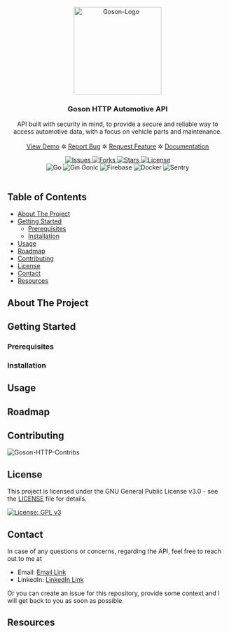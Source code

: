 <br />
<div align="center">
  <a href="/url">
    <img src="./assets/goson-logo.png" alt="Goson-Logo" height="200">
  </a>

<h3 align="center">Goson HTTP Automotive API</h3>

  <p>
    API built with security in mind, to provide a secure and reliable way to access automotive data, with a focus on vehicle parts and maintenance.
    <br />
    <br />
    <a href="/url">View Demo</a>
    ✲
    <a href="https://github.com/Hi-kue/Wizstack/issues">Report Bug</a>
    ✲
    <a href="https://github.com/Hi-kue/Wizstack/issues">Request Feature</a>
    ✲
    <a href="/url">Documentation</a>
  </p>
</div>
<div align="center">
    <!-- Build Status & Other Information -->
    <a href="/url">
        <img src="https://img.shields.io/github/issues/Hi-kue/goson-http" alt="Issues">
    </a>
    <a href="/url">
        <img src="https://img.shields.io/github/forks/Hi-kue/goson-http" alt="Forks">
    </a>
    <a href="/url">
        <img src="https://img.shields.io/github/stars/Hi-kue/goson-http" alt="Stars">
    </a>
    <a href="/url">
        <img src="https://img.shields.io/github/license/Hi-kue/goson-http" alt="License">
    </a>
</div>
<div align="center">
    <!-- Badges & Built-With -->
    <img src="https://img.shields.io/badge/go-%2300ADD8.svg?style=for-the-badge&logo=go&logoColor=white" alt="Go">
    <img src="https://img.shields.io/badge/-Gin%20Gonic-%23FF3833?style=for-the-badge&logo=go&logoColor=white" alt="Gin Gonic">
    <img src="https://img.shields.io/badge/firebase-white?style=for-the-badge&logo=firebase&logoColor=ffda0a" alt="Firebase">
    <img src="https://img.shields.io/badge/-Docker-%232496ED?style=for-the-badge&logo=docker&logoColor=white" alt="Docker">
    <img src="https://img.shields.io/badge/-Sentry-560bad?style=for-the-badge&logo=sentry&logoColor=white" alt="Sentry">
</div>
<br />

## Table of Contents

- [About The Project](#about-the-project)
- [Getting Started](#getting-started)
  - [Prerequisites](#prerequisites)
  - [Installation](#installation)
- [Usage](#usage)
- [Roadmap](#roadmap)
- [Contributing](#contributing)
- [License](#license)
- [Contact](#contact)
- [Resources](#resources)

## About The Project

## Getting Started

### Prerequisites

### Installation

## Usage

## Roadmap

## Contributing
![Goson-HTTP-Contribs](https://repobeats.axiom.co/api/embed/a1668721087b6b7a483f3fd5db364d086641cc7f.svg "Goson-HTTP-Contributors")

## License

This project is licensed under the GNU General Public License v3.0 - see the [LICENSE](LICENSE) file for details.

[![License: GPL v3](https://img.shields.io/badge/License-GPLv3-blue.svg)](https://www.gnu.org/licenses/gpl-3.0)

## Contact

In case of any questions or concerns, regarding the API, 
feel free to reach out to me at
- Email: [Email Link](mailto:hikue.primary@gmail.com)
- LinkedIn: [LinkedIn Link](https://www.linkedin.com/in/hikue/)

Or you can create an issue for this repository, 
provide some context and I will get back to you 
as soon as possible.

## Resources
